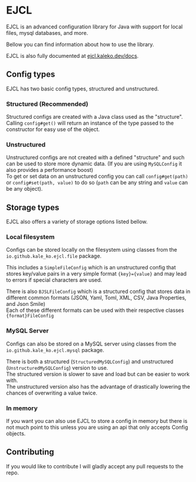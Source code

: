 # EJCL

EJCL is an advanced configuration library for Java with support for local files, mysql databases, and more.

Bellow you can find information about how to use the library.

EJCL is also fully documented at [ejcl.kaleko.dev/docs](https://ejcl.kaleko.dev/docs/).

## Config types

EJCL has two basic config types, structured and unstructured.

### Structured (Recommended)

Structured configs are created with a Java class used as the "structure".\
Calling `config#get()` will return an instance of the type passed to the constructor for easy use of the object.

### Unstructured

Unstructured configs are not created with a defined "structure" and such can be used to store more dynamic data. (If you are using `MySQLConfig` it also provides a performance boost)\
To get or set data on an unstructured config you can call `config#get(path)` or `config#set(path, value)` to do so (`path` can be any string and `value` can be any object).

## Storage types

EJCL also offers a variety of storage options listed bellow.

### Local filesystem

Configs can be stored locally on the filesystem using classes from the `io.github.kale_ko.ejcl.file` package.

This includes a `SimpleFileConfig` which is an unstructured config that stores key/value pairs in a very simple format `{key}={value}` and may lead to errors if special characters are used.

There is also `BJSLFileConfig` which is a structured config that stores data in different common formats (JSON, Yaml, Toml, XML, CSV, Java Properties, and Json Smile)\
Each of these different formats can be used with their respective classes `{format}FileConfig`

### MySQL Server

Configs can also be stored on a MySQL server using classes from the `io.github.kale_ko.ejcl.mysql` package.

There is both a structured (`StructuredMySQLConfig`) and unstructured (`UnstructuredMySQLConfig`) version to use.\
The structured version is slower to save and load but can be easier to work with.\
The unstructured version also has the advantage of drastically lowering the chances of overwriting a value twice.

### In memory

If you want you can also use EJCL to store a config in memory but there is not much point to this unless you are using an api that only accepts Config objects.

## Contributing

If you would like to contribute I will gladly accept any pull requests to the repo.